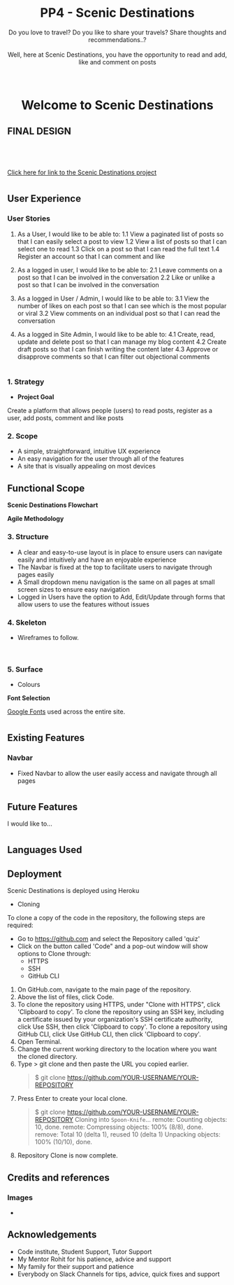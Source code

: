 <h1 align=center>PP4 - Scenic Destinations</h1>

<p align=center>Do you love to travel? Do you like to share your travels? Share thoughts and recommendations..?<br/>
<br>
Well, here at Scenic Destinations, you have the opportunity to read and add, like and comment on posts <br>
<br>
<br>
<h1 align=center>Welcome to Scenic Destinations</h1>

## FINAL DESIGN
<br>

#
[Click here for link to the Scenic Destinations project](https://scenic-destinations.herokuapp.com/)
#
## User Experience

### User Stories

1. As a User, I would like to be able to:
    1.1 View a paginated list of posts so that I can easily select a post to view
    1.2 View a list of posts so that I can select one to read
    1.3 Click on a post so that I can read the full text
    1.4 Register an account so that I can comment and like

2. As a logged in user, I would like to be able to:
    2.1 Leave comments on a post so that I can be involved in the conversation
    2.2 Like or unlike a post so that I can be involved in the conversation

3. As a logged in User / Admin, I would like to be able to:
    3.1 View the number of likes on each post so that I can see which is the most popular or viral
    3.2 View comments on an individual post so that I can read the conversation

4. As a logged in Site Admin, I would like to be able to:
    4.1 Create, read, update and delete post so that I can manage my blog content
    4.2 Create draft posts so that I can finish writing the content later
    4.3 Approve or disapprove comments so that I can filter out objectional comments

#
### 1. Strategy

+ **Project Goal**

Create a platform that allows people (users) to read posts, register as a user, add posts, comment and like posts 

### 2. Scope

* A simple, straightforward, intuitive UX experience
 * An easy navigation for the user through all of the features
 * A site that is visually appealing on most devices

## Functional Scope 

**Scenic Destinations Flowchart**

**Agile Methodology**

### 3. Structure
* A clear and easy-to-use layout is in place to ensure users can navigate easily and intuitively and have an enjoyable experience
* The Navbar is fixed at the top to facilitate users to navigate through pages easily
* A Small dropdown menu navigation is the same on all pages at small screen sizes to ensure easy navigation
* Logged in Users have the option to Add, Edit/Update through forms that allow users to use the features without issues

### 4. Skeleton
* Wireframes to follow. <br>
<br>

### 5. Surface
* Colours

**Font Selection**
 
[Google Fonts](https://fonts.google.com/) used across the entire site.

#
## Existing Features

### **Navbar**
+ Fixed Navbar to allow the user easily access and navigate through all pages

#
## Future Features

I would like to...

#
## Languages Used

## Deployment
Scenic Destinations is deployed using Heroku

* Cloning

To clone a copy of the code in the repository, the following steps are required:
- Go to https://github.com and select the Repository called 'quiz'
- Click on the button called 'Code" and a pop-out window will show options to Clone through:
    - HTTPS
    - SSH
    - GitHub CLI
1. On GitHub.com, navigate to the main page of the repository.
2. Above the list of files, click  Code.
3. To clone the repository using HTTPS, under "Clone with HTTPS", click 'Clipboard to copy'. To clone the repository using an SSH key, including a certificate issued by your organization's SSH certificate authority, click Use SSH, then click 'Clipboard to copy'. To clone a repository using GitHub CLI, click Use GitHub CLI, then click 'Clipboard to copy'.
4. Open Terminal.
5. Change the current working directory to the location where you want the cloned directory.
6. Type > git clone and then paste the URL you copied earlier. 
    > $ git clone https://github.com/YOUR-USERNAME/YOUR-REPOSITORY
7. Press Enter to create your local clone.
    > $ git clone https://github.com/YOUR-USERNAME/YOUR-REPOSITORY
    > Cloning into `Spoon-Knife`...
    > remote: Counting objects: 10, done.
    > remote: Compressing objects: 100% (8/8), done.
    > remove: Total 10 (delta 1), reused 10 (delta 1)
    > Unpacking objects: 100% (10/10), done.
8. Repository Clone is now complete.

## Credits and references
### Images
* 

## Acknowledgements
- Code institute, Student Support, Tutor Support
- My Mentor Rohit for his patience, advice and support
- My family for their support and patience
- Everybody on Slack Channels for tips, advice, quick fixes and support
